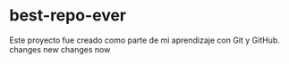 # best-repo-ever
Este proyecto fue creado como parte de mi aprendizaje con Git y GitHub.
changes
new changes now